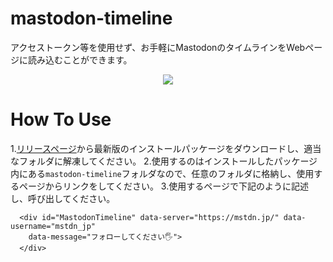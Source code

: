 # mastodon-timeline

アクセストークン等を使用せず、お手軽にMastodonのタイムラインをWebページに読み込むことができます。

<p align="center">
  <img src="https://github.com/nove-b/mastodon-timeline/assets/68768186/9408bb44-1115-444b-8013-550d6a409780" />
</p>

# How To Use

1.[リリースページ](https://github.com/nove-b/mastodon-timeline/releases)から最新版のインストールパッケージをダウンロードし、適当なフォルダに解凍してください。
2.使用するのはインストールしたパッケージ内にある`mastodon-timeline`フォルダなので、任意のフォルダに格納し、使用するページからリンクをしてください。
3.使用するページで下記のように記述し、呼び出してください。
```
  <div id="MastodonTimeline" data-server="https://mstdn.jp/" data-username="mstdn_jp"
    data-message="フォローしてください🖐">
  </div>
```
